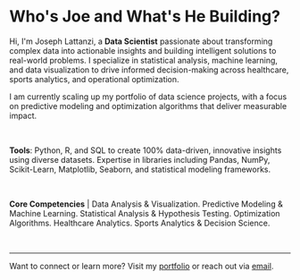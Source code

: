 # Who's Joe and What's He Building?

Hi, I'm Joseph Lattanzi, a <strong>Data Scientist</strong> passionate about transforming complex data into actionable insights and building intelligent solutions to real-world problems. I specialize in statistical analysis, machine learning, and data visualization to drive informed decision-making across healthcare, sports analytics, and operational optimization.

I am currently scaling up my portfolio of data science projects, with a focus on predictive modeling and optimization algorithms that deliver measurable impact.

<br>

<strong>Tools</strong>: Python, R, and SQL to create 100% data-driven, innovative insights using diverse datasets. Expertise in libraries including Pandas, NumPy, Scikit-Learn, Matplotlib, Seaborn, and statistical modeling frameworks.

<br>

<strong>Core Competencies</strong> | Data Analysis & Visualization. Predictive Modeling & Machine Learning. Statistical Analysis & Hypothesis Testing. Optimization Algorithms. Healthcare Analytics. Sports Analytics & Decision Science.

<br>

---

Want to connect or learn more? Visit my [portfolio](https://jlattanzi4.github.io) or reach out via [email](mailto:lattanzi.joseph@gmail.com).
